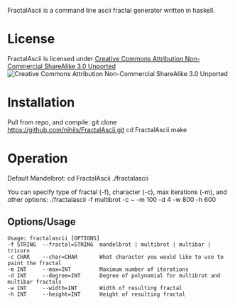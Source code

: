 FractalAscii is a command line  ascii fractal generator written in haskell.

License
=======
FractalAscii is licensed under [Creative Commons Attribution Non-Commercial ShareAlike 3.0 Unported](http://creativecommons.org/licenses/by-nc-sa/3.0)
![Creative Commons Attribution Non-Commercial ShareAlike 3.0 Unported](http://i.creativecommons.org/l/by-nc-sa/3.0/80x15.png)

Installation
============
Pull from repo, and compile:
    git clone https://github.com/nihils/FractalAscii.git
    cd FractalAscii 
    make 

Operation
=========
Default Mandelbrot:
    cd FractalAscii
    ./fractalascii

You can specify type of fractal (-f), character (-c), max iterations (-m), and other options:
    ./fractalascii -f multibrot -c ~ -m 100 -d 4 -w 800 -h 600 

Options/Usage
-------------
    Usage: fractalascii [OPTIONS]
	-f STRING  --fractal=STRING  mandelbrot | multibrot | multibar | tricorn
	-c CHAR    --char=CHAR       What character you would like to use to paint the fractal
	-m INT     --max=INT         Maximum number of iterations
	-d INT     --degree=INT      Degree of polynomial for multibrot and multibar fractals
	-w INT     --width=INT       Width of resulting fractal
	-h INT     --height=INT      Height of resulting fractal
